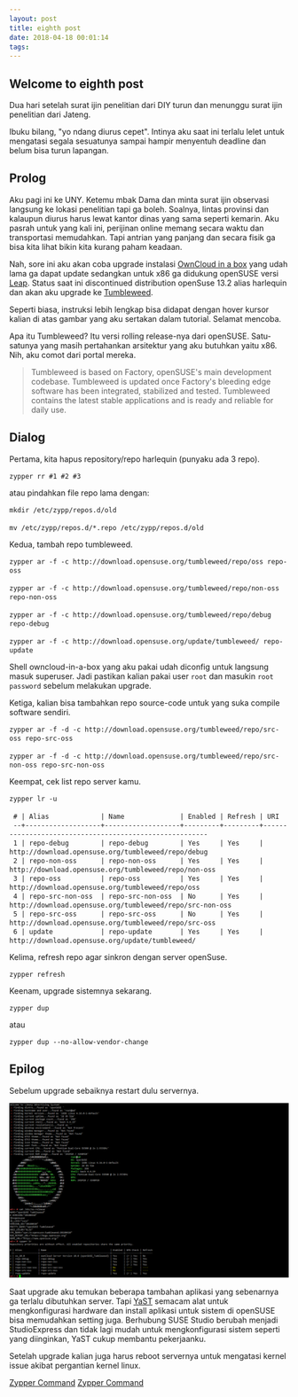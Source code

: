 ```yaml
---
layout: post
title: eighth post
date: 2018-04-18 00:01:14
tags:
---
```


## Welcome to eighth post

Dua hari setelah surat ijin penelitian dari DIY turun dan menunggu surat ijin penelitian dari Jateng. 

Ibuku bilang, "yo ndang diurus cepet". Intinya aku saat ini terlalu lelet untuk mengatasi segala sesuatunya sampai hampir menyentuh deadline dan belum bisa turun lapangan.

## Prolog

Aku pagi ini ke UNY. Ketemu mbak Dama dan minta surat ijin observasi langsung ke lokasi penelitian tapi ga boleh. Soalnya, lintas provinsi dan kalaupun diurus harus lewat kantor dinas yang sama seperti kemarin. Aku pasrah untuk yang kali ini, perijinan online memang secara waktu dan transportasi memudahkan. Tapi antrian yang panjang dan secara fisik ga bisa kita lihat bikin kita kurang paham keadaan.

Nah, sore ini aku akan coba upgrade instalasi [OwnCloud in a box](http://susestudio.com/a/TadMax/owncloud-in-a-box) yang udah lama ga dapat update sedangkan untuk x86 ga didukung openSUSE versi [Leap](https://en.opensuse.org/Portal:Leap). Status saat ini discontinued distribution openSuse 13.2 alias harlequin dan akan aku upgrade ke [Tumbleweed](https://en.opensuse.org/Portal:Tumbleweed).

Seperti biasa, instruksi lebih lengkap bisa didapat dengan hover kursor kalian di atas gambar yang aku sertakan dalam tutorial. Selamat mencoba.

Apa itu Tumbleweed? Itu versi rolling release-nya dari openSUSE. Satu-satunya yang masih pertahankan arsitektur yang aku butuhkan yaitu x86. Nih, aku comot dari portal mereka.

>Tumbleweed is based on Factory, openSUSE's main development codebase. Tumbleweed is updated once Factory's bleeding edge software has been integrated, stabilized and tested. Tumbleweed contains the latest stable applications and is ready and reliable for daily use. 

## Dialog

Pertama, kita hapus repository/repo harlequin (punyaku ada 3 repo).

```shell
zypper rr #1 #2 #3
```

atau pindahkan file repo lama dengan:

```shell
mkdir /etc/zypp/repos.d/old

mv /etc/zypp/repos.d/*.repo /etc/zypp/repos.d/old
```

Kedua, tambah repo tumbleweed. 

```shell
zypper ar -f -c http://download.opensuse.org/tumbleweed/repo/oss repo-oss

zypper ar -f -c http://download.opensuse.org/tumbleweed/repo/non-oss repo-non-oss

zypper ar -f -c http://download.opensuse.org/tumbleweed/repo/debug repo-debug

zypper ar -f -c http://download.opensuse.org/update/tumbleweed/ repo-update
```

Shell owncloud-in-a-box yang aku pakai udah diconfig untuk langsung masuk superuser. Jadi pastikan kalian pakai user `root` dan masukin `root password` sebelum melakukan upgrade.

Ketiga, kalian bisa tambahkan repo source-code untuk yang suka compile software sendiri.

```shell
zypper ar -f -d -c http://download.opensuse.org/tumbleweed/repo/src-oss repo-src-oss

zypper ar -f -d -c http://download.opensuse.org/tumbleweed/repo/src-non-oss repo-src-non-oss
```

Keempat, cek list repo server kamu.

```shell
zypper lr -u

 # | Alias             | Name              | Enabled | Refresh | URI
 --+-------------------+-------------------+---------+---------+--------------------------------------------------------
 1 | repo-debug        | repo-debug        | Yes     | Yes     | http://download.opensuse.org/tumbleweed/repo/debug
 2 | repo-non-oss      | repo-non-oss      | Yes     | Yes     | http://download.opensuse.org/tumbleweed/repo/non-oss
 3 | repo-oss          | repo-oss          | Yes     | Yes     | http://download.opensuse.org/tumbleweed/repo/oss
 4 | repo-src-non-oss  | repo-src-non-oss  | No      | Yes     | http://download.opensuse.org/tumbleweed/repo/src-non-oss
 5 | repo-src-oss      | repo-src-oss      | No      | Yes     | http://download.opensuse.org/tumbleweed/repo/src-oss
 6 | update            | repo-update       | Yes     | Yes     | http://download.opensuse.org/update/tumbleweed/
```

Kelima, refresh repo agar sinkron dengan server openSuse.

```shell
zypper refresh
```

Keenam, upgrade sistemnya sekarang.

```shell
zypper dup 
```

atau

```shell
zypper dup --no-allow-vendor-change
```

## Epilog

Sebelum upgrade sebaiknya restart dulu servernya. 

![Hasil Upgrade](/img/ad.png "Tampilan:{ -screenfetch- | -cat- | -zypper- } via -ssh- ")

Saat upgrade aku temukan beberapa tambahan aplikasi yang sebenarnya ga terlalu dibutuhkan server. Tapi [YaST](https://en.opensuse.org/Portal:YaST) semacam alat untuk mengkonfigurasi hardware dan install aplikasi untuk sistem di openSUSE bisa memudahkan setting juga. Berhubung SUSE Studio berubah menjadi StudioExpress dan tidak lagi mudah untuk mengkonfigurasi sistem seperti yang diinginkan, YaST cukup membantu pekerjaanku. 

Setelah upgrade kalian juga harus reboot servernya untuk mengatasi kernel issue akibat pergantian kernel linux.

[Zypper Command](/doc/Zypper-cheat-sheet-1.pdf)
[Zypper Command](/doc/Zypper-cheat-sheet-2.pdf)